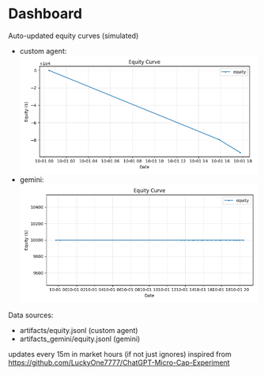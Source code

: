 # Dashboard

Auto-updated equity curves (simulated)

- custom agent: ![Equity Curve](artifacts/equity.png?v=d13078a)
- gemini: ![Equity Curve (Gemini)](artifacts_gemini/equity.png?v=d13078a)

Data sources:
- artifacts/equity.jsonl (custom agent)
- artifacts_gemini/equity.jsonl (gemini)

updates every 15m in market hours (if not just ignores)
inspired from https://github.com/LuckyOne7777/ChatGPT-Micro-Cap-Experiment